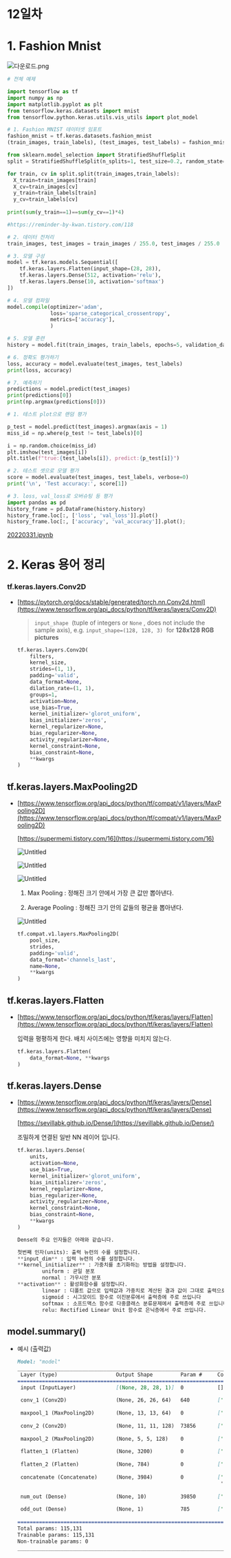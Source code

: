 # 12일차

# 1. Fashion Mnist

![다운로드.png](12%E1%84%8B%E1%85%B5%E1%86%AF%E1%84%8E%E1%85%A1%20db304/%EB%8B%A4%EC%9A%B4%EB%A1%9C%EB%93%9C.png)

```python
# 전체 예제

import tensorflow as tf 
import numpy as np
import matplotlib.pyplot as plt
from tensorflow.keras.datasets import mnist
from tensorflow.python.keras.utils.vis_utils import plot_model

# 1. Fashion MNIST 데이터셋 임포트
fashion_mnist = tf.keras.datasets.fashion_mnist
(train_images, train_labels), (test_images, test_labels) = fashion_mnist.load_data()

from sklearn.model_selection import StratifiedShuffleSplit    
split = StratifiedShuffleSplit(n_splits=1, test_size=0.2, random_state=1004)

for train, cv in split.split(train_images,train_labels):
  X_train=train_images[train]
  X_cv=train_images[cv]
  y_train=train_labels[train]
  y_cv=train_labels[cv]
  
print(sum(y_train==1)==sum(y_cv==1)*4)

#https://reminder-by-kwan.tistory.com/118

# 2. 데이터 전처리
train_images, test_images = train_images / 255.0, test_images / 255.0

# 3. 모델 구성
model = tf.keras.models.Sequential([
    tf.keras.layers.Flatten(input_shape=(28, 28)),
    tf.keras.layers.Dense(512, activation='relu'),
    tf.keras.layers.Dense(10, activation='softmax')
])

# 4. 모델 컴파일
model.compile(optimizer='adam',
              loss='sparse_categorical_crossentropy',
              metrics=['accuracy'],
              )

# 5. 모델 훈련
history = model.fit(train_images, train_labels, epochs=5, validation_data=(X_cv, y_cv))

# 6. 정확도 평가하기
loss, accuracy = model.evaluate(test_images, test_labels)
print(loss, accuracy)

# 7. 예측하기
predictions = model.predict(test_images)
print(predictions[0]) 
print(np.argmax(predictions[0]))
```

```python
# 1. 테스트 plot으로 랜덤 평가

p_test = model.predict(test_images).argmax(axis = 1)
miss_id = np.where(p_test != test_labels)[0]

i = np.random.choice(miss_id)
plt.imshow(test_images[i])
plt.title(f"true:{test_labels[i]}, predict:{p_test[i]}")

# 2. 테스트 셋으로 모델 평가
score = model.evaluate(test_images, test_labels, verbose=0)
print('\n', 'Test accuracy:', score[1])

# 3. loss, val_loss로 오버슈팅 등 평가
import pandas as pd
history_frame = pd.DataFrame(history.history)
history_frame.loc[:, ['loss', 'val_loss']].plot()
history_frame.loc[:, ['accuracy', 'val_accuracy']].plot();
```

[20220331.ipynb](https://colab.research.google.com/drive/1M81ye0Ob2kbk64vYN_6ZENXxvDGfyHNj)

# 2. Keras 용어 정리

### tf.keras.layers.Conv2D

- [https://pytorch.org/docs/stable/generated/torch.nn.Conv2d.html](https://www.tensorflow.org/api_docs/python/tf/keras/layers/Conv2D)
    
    > `input_shape`
     (tuple of integers or `None`
    , does not include the sample axis), e.g. `input_shape=(128, 128, 3)`
     for **128x128 RGB pictures**
    > 
    
    ```python
    tf.keras.layers.Conv2D(
        filters,
        kernel_size,
        strides=(1, 1),
        padding='valid',
        data_format=None,
        dilation_rate=(1, 1),
        groups=1,
        activation=None,
        use_bias=True,
        kernel_initializer='glorot_uniform',
        bias_initializer='zeros',
        kernel_regularizer=None,
        bias_regularizer=None,
        activity_regularizer=None,
        kernel_constraint=None,
        bias_constraint=None,
        **kwargs
    )
    ```
    

## tf.keras.layers.MaxPooling2D

- [https://www.tensorflow.org/api_docs/python/tf/compat/v1/layers/MaxPooling2D](https://www.tensorflow.org/api_docs/python/tf/compat/v1/layers/MaxPooling2D)
    
    [https://supermemi.tistory.com/16](https://supermemi.tistory.com/16)
    
    ![Untitled](12%E1%84%8B%E1%85%B5%E1%86%AF%E1%84%8E%E1%85%A1%20db304/Untitled.png)
    
    ![Untitled](12%E1%84%8B%E1%85%B5%E1%86%AF%E1%84%8E%E1%85%A1%20db304/Untitled%201.png)
    
    ![Untitled](12%E1%84%8B%E1%85%B5%E1%86%AF%E1%84%8E%E1%85%A1%20db304/Untitled%202.png)
    
    1. Max Pooling : 정해진 크기 안에서 가장 큰 값만 뽑아낸다.
    
    2. Average Pooling : 정해진 크기 안의 값들의 평균을 뽑아낸다.
    
    ![Untitled](12%E1%84%8B%E1%85%B5%E1%86%AF%E1%84%8E%E1%85%A1%20db304/Untitled%203.png)
    
    ```python
    tf.compat.v1.layers.MaxPooling2D(
        pool_size,
        strides,
        padding='valid',
        data_format='channels_last',
        name=None,
        **kwargs
    )
    ```
    

## tf.keras.layers.Flatten

- [https://www.tensorflow.org/api_docs/python/tf/keras/layers/Flatten](https://www.tensorflow.org/api_docs/python/tf/keras/layers/Flatten)
    
    입력을 평평하게 한다. 배치 사이즈에는 영향을 미치지 않는다.
    
    ```python
    tf.keras.layers.Flatten(
        data_format=None, **kwargs
    )
    ```
    

## tf.keras.layers.Dense

- [https://www.tensorflow.org/api_docs/python/tf/keras/layers/Dense](https://www.tensorflow.org/api_docs/python/tf/keras/layers/Dense)
    
    [https://sevillabk.github.io/Dense/](https://sevillabk.github.io/Dense/)
    
    조밀하게 연결된 일반 NN 레이어 입니다.
    
    ```python
    tf.keras.layers.Dense(
        units,
        activation=None,
        use_bias=True,
        kernel_initializer='glorot_uniform',
        bias_initializer='zeros',
        kernel_regularizer=None,
        bias_regularizer=None,
        activity_regularizer=None,
        kernel_constraint=None,
        bias_constraint=None,
        **kwargs
    )
    ```
    
    ```python
    Dense의 주요 인자들은 아래와 같습니다.
    
    첫번째 인자(units): 출력 뉴런의 수를 설정합니다.
    **input_dim** : 입력 뉴련의 수를 설정합니다.
    **kernel_initializer** : 가중치를 초기화하는 방법을 설정합니다.
    		uniform : 균일 분포
    		normal : 가우시안 분포
    **activation** : 활성화함수를 설정합니다.
    		linear : 디폴트 값으로 입력값과 가중치로 계산된 결과 값이 그대로 출력으로 나옵니다
    		sigmoid : 시그모이드 함수로 이진분류에서 출력층에 주로 쓰입니다
    		softmax : 소프드맥스 함수로 다중클래스 분류문제에서 출력층에 주로 쓰입니다.
    		relu: Rectified Linear Unit 함수로 은닉층에서 주로 쓰입니다.
    ```
    

## model.summary()

- 예시 (출력값)
    
    ```markdown
    Model: "model"
    __________________________________________________________________________________________________
     Layer (type)                   Output Shape         Param #     Connected to                     
    ==================================================================================================
     input (InputLayer)             [(None, 28, 28, 1)]  0           []                               
                                                                                                      
     conv_1 (Conv2D)                (None, 26, 26, 64)   640         ['input[0][0]']                  
                                                                                                      
     maxpool_1 (MaxPooling2D)       (None, 13, 13, 64)   0           ['conv_1[0][0]']                 
                                                                                                      
     conv_2 (Conv2D)                (None, 11, 11, 128)  73856       ['maxpool_1[0][0]']              
                                                                                                      
     maxpool_2 (MaxPooling2D)       (None, 5, 5, 128)    0           ['conv_2[0][0]']                 
                                                                                                      
     flatten_1 (Flatten)            (None, 3200)         0           ['maxpool_2[0][0]']              
                                                                                                      
     flatten_2 (Flatten)            (None, 784)          0           ['input[0][0]']                  
                                                                                                      
     concatenate (Concatenate)      (None, 3984)         0           ['flatten_1[0][0]',              
                                                                      'flatten_2[0][0]']              
                                                                                                      
     num_out (Dense)                (None, 10)           39850       ['concatenate[0][0]']            
                                                                                                      
     odd_out (Dense)                (None, 1)            785         ['flatten_2[0][0]']              
                                                                                                      
    ==================================================================================================
    Total params: 115,131
    Trainable params: 115,131
    Non-trainable params: 0
    __________________________________________________________________________________________________
    ```